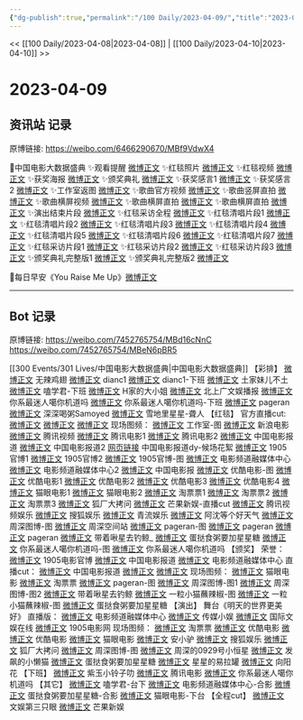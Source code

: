 ```yaml
---
{"dg-publish":true,"permalink":"/100 Daily/2023-04-09/","title":"2023-04-09","created":"2023-04-09T19:36:37.000+08:00","updated":"2023-04-12T10:51:16.000+08:00"}
---
```



<< [[100 Daily/2023-04-08\|2023-04-08]] | [[100 Daily/2023-04-10\|2023-04-10]] >>

# 2023-04-09
## 资讯站 记录

原博链接: https://weibo.com/6466290670/MBf9VdwX4

🌟中国电影大数据盛典
✨观看提醒 [微博正文](https://weibo.com/6466290670/4888616221806166)
✨红毯照片 [微博正文](https://weibo.com/6466290670/4888657028186384)
✨红毯视频 [微博正文](https://weibo.com/6466290670/4888659498635595)
✨获奖海报 [微博正文](https://weibo.com/6466290670/4888716713663577)
✨颁奖典礼 [微博正文](https://weibo.com/6466290670/4888722103077094)
✨获奖感言1 [微博正文](https://weibo.com/6466290670/4888722456450565)
✨获奖感言2 [微博正文](https://weibo.com/6466290670/4888722812174354)
✨工作室返图 [微博正文](https://weibo.com/6466290670/4888726407224955)
✨歌曲官方视频 [微博正文](https://weibo.com/6466290670/4888763047874649)
✨歌曲竖屏直拍 [微博正文](https://weibo.com/6466290670/4888746325183298)
✨歌曲横屏视频 [微博正文](https://weibo.com/6466290670/4888747651111744)
✨歌曲横屏直拍 [微博正文](https://weibo.com/6466290670/4888747957295346)
✨歌曲横屏直拍 [微博正文](https://weibo.com/6466290670/4888762830820103)
✨演出结束片段 [微博正文](https://weibo.com/6466290670/4888762493965144)
✨红毯采访全程 [微博正文](https://weibo.com/6466290670/4888714675755938)
✨红毯清唱片段1 [微博正文](https://weibo.com/6466290670/4888660165791674)
✨红毯清唱片段2 [微博正文](https://weibo.com/6466290670/4888660669634807)
✨红毯清唱片段3 [微博正文](https://weibo.com/6466290670/4888662141569995)
✨红毯清唱片段4 [微博正文](https://weibo.com/6466290670/4888662456142626)
✨红毯清唱片段5 [微博正文](https://weibo.com/6466290670/4888663463559729)
✨红毯清唱片段6 [微博正文](https://weibo.com/6466290670/4888664289576788)
✨红毯清唱片段7 [微博正文](https://weibo.com/6466290670/4888666533006015)
✨红毯采访片段1 [微博正文](https://weibo.com/6466290670/4888661915861589)
✨红毯采访片段2 [微博正文](https://weibo.com/6466290670/4888662887892249)
✨红毯采访片段3 [微博正文](https://weibo.com/6466290670/4888684699061256)
✨颁奖典礼完整版1 [微博正文](https://weibo.com/6466290670/4888734975134457)
✨颁奖典礼完整版2 [微博正文](https://weibo.com/6466290670/4888749026313494)

🌟每日早安《You Raise Me Up》[微博正文](https://weibo.com/6466290670/4888539978796131)

---

## Bot 记录

原博链接:
https://weibo.com/7452765754/MBd16cNnC
https://weibo.com/7452765754/MBeN6pBR5

[[300 Events/301 Lives/中国电影大数据盛典\|中国电影大数据盛典]]
【彩排】
[微博正文](http://weibo.com/7495641082/MBc45nxmt) 无辣鸡翅
[微博正文](http://weibo.com/p/1000001857196980_4888607452042190) dianc1
[微博正文](http://weibo.com/1857196980/MBaH8h3H6) dianc1-下班
[微博正文](http://weibo.com/6781279245/MB8iCo0dC) 土家妹儿不土
[微博正文](http://weibo.com/1901459883/MB9nzwIce) 嗑学君-下班
[微博正文](http://weibo.com/2335082464/MB5JkeFfM) H家的大小姐
[微博正文](https://weibo.com/5463586595/MB5tFc9eU) 北上广文娱播报
[微博正文](https://weibo.com/7724525486/MB61Itscw) 你系最迷人噶你机道吗
[微博正文](https://weibo.com/7724525486/4888395765780567) 你系最迷人噶你机道吗-下班
[微博正文](http://weibo.com/7633014126/MBaBQwFC0) pageran
[微博正文](http://weibo.com/7003392491/MBeOBwzHV) 深深喝粥Samoyed
[微博正文](http://weibo.com/3125900307/MBeEjyx2m) 雪地里星星-聋人
【红毯】
官方直播cut:
[微博正文](https://weibo.com/1786590437/4888690462298745)
[微博正文](https://weibo.com/1591169702/4888689787013692)
[微博正文](http://weibo.com/6466290670/MBdSbo9nI)
现场图频：
[微博正文](http://weibo.com/7478855230/MBea413jn) 工作室-图
[微博正文](http://weibo.com/1623886424/MBcr413Un) 新浪电影
[微博正文](http://weibo.com/2591595652/MBctixKUj) 腾讯视频
[微博正文](http://weibo.com/3861674840/MBcw4gW9t) 腾讯电影1
[微博正文](http://weibo.com/3861674840/MBcCUuT2o) 腾讯电影2
[微博正文](http://weibo.com/1261788454/MBcAspLwR) 中国电影报道
[微博正文](https://weibo.com/1261788454/4888702633118736) 中国电影报道2
[网页链接](https://weibo.cn/sinaurl?u=https%3A%2F%2Fv.douyin.com%2FAt69QMF) 中国电影报道dy-候场花絮
[微博正文](https://weibo.com/1635270132/MBcqZdXkQ) 1905官博1
[微博正文](https://weibo.com/1635270132/MBcvtz0VJ) 1905官博2
[微博正文](https://weibo.com/1635270132/MBctpDdL4) 1905官博-图
[微博正文](http://weibo.com/6495544869/MBcrhx39p) 电影频道融媒体中心
[微博正文](https://weibo.com/6495544869/4888683428189049) 电影频道融媒体中心2
[微博正文](https://weibo.com/2304129841/4888666097583636) 中国电影报
[微博正文](https://weibo.com/1677960582/MBclBhnms) 优酷电影-图
[微博正文](https://weibo.com/1677960582/MBcngsdfE) 优酷电影1
[微博正文](https://weibo.com/1677960582/MBcoN0KoW) 优酷电影2
[微博正文](https://weibo.com/1677960582/MBcpcn7KV) 优酷电影3
[微博正文](https://weibo.com/1677960582/MBcqrcRx0) 优酷电影4
[微博正文](https://weibo.com/2611607127/MBcqL5eT4) 猫眼电影1
[微博正文](https://weibo.com/2611607127/MBczrbL4Z) 猫眼电影2
[微博正文](https://weibo.com/2095820504/MBcogeTDw) 淘票票1
[微博正文](https://weibo.com/2095820504/MBcqZf42k) 淘票票2
[微博正文](https://weibo.com/2095820504/MBczpDA0e) 淘票票3
[微博正文](https://weibo.com/6525010965/4888663084767293) 狐厂大拷问
[微博正文](http://weibo.com/1591169702/MBcpi09BW) 芒果新娱-直播cut
[微博正文](https://weibo.com/6426064539/4888673185434791) 腾讯视频娱乐
[微博正文](https://weibo.com/1843633441/4888662867444633) 搜狐娱乐
[微博正文](http://weibo.com/6192935507/MBcoU6euW) 青流娱乐
[微博正文](http://weibo.com/1775997674/MBcomq0ym) 阿沈等个好天气
[微博正文](http://weibo.com/2975204920/MBcE7DFhs) 周深图博-图
[微博正文](http://weibo.com/7183015833/MBdJ4obO1) 周深空间站
[微博正文](http://weibo.com/7633014126/MBctuo6DJ) pageran-图
[微博正文](http://weibo.com/7633014126/MBeDpDbpq) pageran
[微博正文](https://weibo.com/7633014126/MBdSab6GP) pageran
[微博正文](http://weibo.com/3246571812/MBcxMDppK) 带着啾星去钓鲸_
[微博正文](http://weibo.com/6048634807/MBcGFEwdQ) 蛋挞食粥要加星星糖
[微博正文](http://weibo.com/7724525486/MBeuvq6Ek) 你系最迷人噶你机道吗-图
[微博正文](https://weibo.com/7724525486/4888674439011062) 你系最迷人噶你机道吗
【颁奖】
荣誉：
[微博正文](http://weibo.com/1635270132/MBdTJ8BMc) 1905电影官博
[微博正文](http://weibo.com/1261788454/MBdUjpU6c) 中国电影报道
[微博正文](http://weibo.com/6495544869/MBdSFuhNf) 电影频道融媒体中心
直播cut：
[微博正文](http://weibo.com/1261788454/MBem6dxnE) 中国电影报道
[微博正文](http://weibo.com/1591169702/MBe625b3z)
[微博正文](http://weibo.com/1786590437/MBe7fmIYL)
现场图频：
[微博正文](http://weibo.com/2611607127/MBdUkj7tw) 猫眼电影
[微博正文](http://weibo.com/2095820504/MBdWn46YE) 淘票票
[微博正文](http://weibo.com/7633014126/MBdZIfJYO) pageran-图
[微博正文](http://weibo.com/2975204920/MBe1mcrwg) 周深图博-图1
[微博正文](https://weibo.com/2975204920/4888729670393388) 周深图博-图2
[微博正文](https://weibo.com/3246571812/4888724645091357) 带着啾星去钓鲸
[微博正文](https://weibo.com/1824010843/4888732710214024) 一粒小猫蘸辣椒-图
[微博正文](http://weibo.com/1824010843/MBetzfGZX) 一粒小猫蘸辣椒-图
[微博正文](https://weibo.com/6048634807/4888732124317607) 蛋挞食粥要加星星糖
【演出】
舞台《明天的世界更美好》
直播版：
[微博正文](http://weibo.com/6495544869/MBf0BztAk) 电影频道融媒体中心
[微博正文](http://weibo.com/2116890350/MBeM5r0NL) 传媒小娱
[微博正文](http://weibo.com/1846116411/MBeWV9Etk) 国际文娱在线
[微博正文](http://weibo.com/1635270132/MBf2OndOQ) 1905电影网
现场图频：
[微博正文](http://weibo.com/2095820504/MBeEMtOiY) 淘票票
[微博正文](http://weibo.com/1677960582/MBeCe4LF4) 优酷电影
[微博正文](http://weibo.com/1677960582/MBexCBO7G) 优酷电影
[微博正文](http://weibo.com/2611607127/MBeCpEnZP) 猫眼电影
[微博正文](http://weibo.com/1825376195/MBeBd8m5R) 安小驴
[微博正文](http://weibo.com/1843633441/MBeTZmA3e) 搜狐娱乐
[微博正文](http://weibo.com/6525010965/MBeWQ8fJ8) 狐厂大拷问
[微博正文](http://weibo.com/2975204920/MBeQQ5Hk4) 周深图博-图
[微博正文](https://weibo.com/7825669788/MBeRLp5lA) 周深的0929号小恒星
[微博正文](http://weibo.com/1744670594/MBeZ0jzOF) 发飙的小懒猫
[微博正文](http://weibo.com/6048634807/MBf0K6xcm) 蛋挞食粥要加星星糖
[微博正文](http://weibo.com/2720255913/MBf0UqVdG) 星星的易拉罐
[微博正文](http://weibo.com/7082623163/MBfhYlXBn) 向阳花
【下班】
[微博正文](http://weibo.com/3138034523/MBeEijhp8) 紫玉小铃子叻
[微博正文](https://weibo.com/3861674840/MBevJC0Yz) 腾讯电影
[微博正文](http://weibo.com/7724525486/MBeHoF1bz) 你系最迷人噶你机道吗
【其它】
[微博正文](http://weibo.com/1901459883/MBeffe3Ts) 嗑学君-台下
[微博正文](http://weibo.com/6495544869/MBeSb5u6G) 电影频道融媒体中心-合影
[微博正文](http://weibo.com/6048634807/MBeVqkgSb) 蛋挞食粥要加星星糖-合影
[微博正文](http://weibo.com/2611607127/MBfbbuCEU) 猫眼电影-下台
【全程cut】
[微博正文](http://weibo.com/1371117067/MBeP51jWe) 文娱第三只眼
[微博正文](http://weibo.com/1591169702/MBeLAqvoT) 芒果新娱
